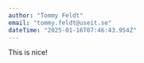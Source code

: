 ```yaml
---
author: "Tommy Feldt"
email: "tommy.feldt@useit.se"
dateTime: "2025-01-16T07:46:43.954Z"
---
```


This is nice!
